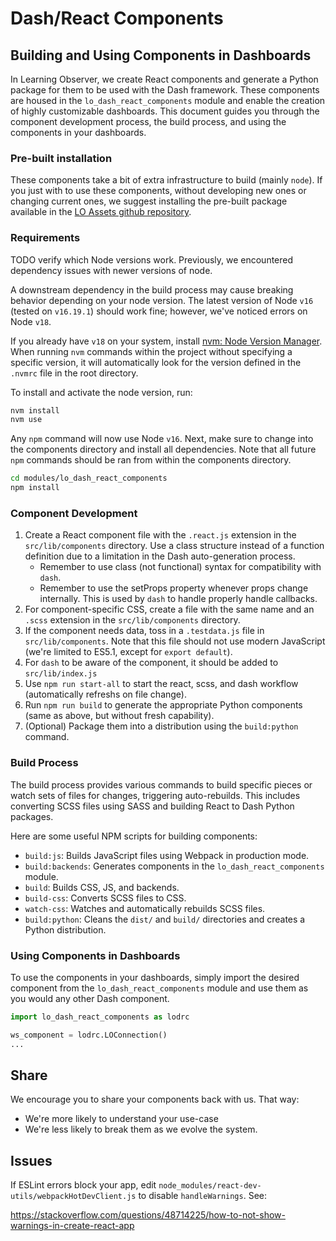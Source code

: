 # Dash/React Components

## Building and Using Components in Dashboards

In Learning Observer, we create React components and generate a Python package for them to be used with the Dash framework. These components are housed in the `lo_dash_react_components` module and enable the creation of highly customizable dashboards. This document guides you through the component development process, the build process, and using the components in your dashboards.

### Pre-built installation

These components take a bit of extra infrastructure to build (mainly `node`). If you just with to use these components, without developing new ones or changing current ones, we suggest installing the pre-built package available in the [LO Assets github repository](https://github.com/ETS-Next-Gen/lo_assets/tree/main/lo_dash_react_components).

### Requirements

TODO verify which Node versions work. Previously, we encountered dependency issues with newer versions of node.

A downstream dependency in the build process may cause breaking behavior depending on your node version. The latest version of Node `v16` (tested on `v16.19.1`) should work fine; however, we've noticed errors on Node `v18`.

If you already have `v18` on your system, install [nvm: Node Version Manager](https://github.com/nvm-sh/nvm). When running `nvm` commands within the project without specifying a specific version, it will automatically look for the version defined in the `.nvmrc` file in the root directory.

To install and activate the node version, run:

```bash
nvm install
nvm use
```

Any `npm` command will now use Node `v16`.
Next, make sure to change into the components directory and install all dependencies.
Note that all future `npm` commands should be ran from within the components directory.

```bash
cd modules/lo_dash_react_components
npm install
```

### Component Development

1. Create a React component file with the `.react.js` extension in the `src/lib/components` directory. Use a class structure instead of a function definition due to a limitation in the Dash auto-generation process.
    - Remember to use class (not functional) syntax for compatibility with `dash`.
    - Remember to use the setProps property whenever props change internally. This is used by `dash` to handle properly handle callbacks.
1. For component-specific CSS, create a file with the same name and an `.scss` extension in the `src/lib/components` directory.
1. If the component needs data, toss in a `.testdata.js` file in `src/lib/components`. Note that this file should not use modern JavaScript (we're limited to ES5.1, except for `export default`).
1. For `dash` to be aware of the component, it should be added to `src/lib/index.js`
1. Use `npm run start-all` to start the react, scss, and dash workflow (automatically refreshs on file change).
1. Run `npm run build` to generate the appropriate Python components (same as above, but without fresh capability).
1. (Optional) Package them into a distribution using the `build:python` command.

### Build Process

The build process provides various commands to build specific pieces or watch sets of files for changes, triggering auto-rebuilds. This includes converting SCSS files using SASS and building React to Dash Python packages.

Here are some useful NPM scripts for building components:

- `build:js`: Builds JavaScript files using Webpack in production mode.
- `build:backends`: Generates components in the `lo_dash_react_components` module.
- `build`: Builds CSS, JS, and backends.
- `build-css`: Converts SCSS files to CSS.
- `watch-css`: Watches and automatically rebuilds SCSS files.
- `build:python`: Cleans the `dist/` and `build/` directories and creates a Python distribution.

### Using Components in Dashboards

To use the components in your dashboards, simply import the desired component from the `lo_dash_react_components` module and use them as you would any other Dash component.

```python
import lo_dash_react_components as lodrc

ws_component = lodrc.LOConnection()
...
```

## Share

We encourage you to share your components back with us. That way:

- We're more likely to understand your use-case
- We're less likely to break them as we evolve the system.

## Issues

If ESLint errors block your app, edit `node_modules/react-dev-utils/webpackHotDevClient.js` to disable `handleWarnings`. See:

https://stackoverflow.com/questions/48714225/how-to-not-show-warnings-in-create-react-app
